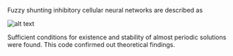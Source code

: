 Fuzzy shunting inhibitory cellular neural networks are described as

![alt text](https://github.com/aissakhanov/papers/blob/f74d106408a77ab796c6c9ddcb693d628ecad729/Almost-periodic-solution-of-retarded-fuzzy-SICNNs/FSICNN_delays.PNG?raw=true)

Sufficient conditions for existence and stability of almost periodic solutions were found.
This code confirmed out theoretical findings.
